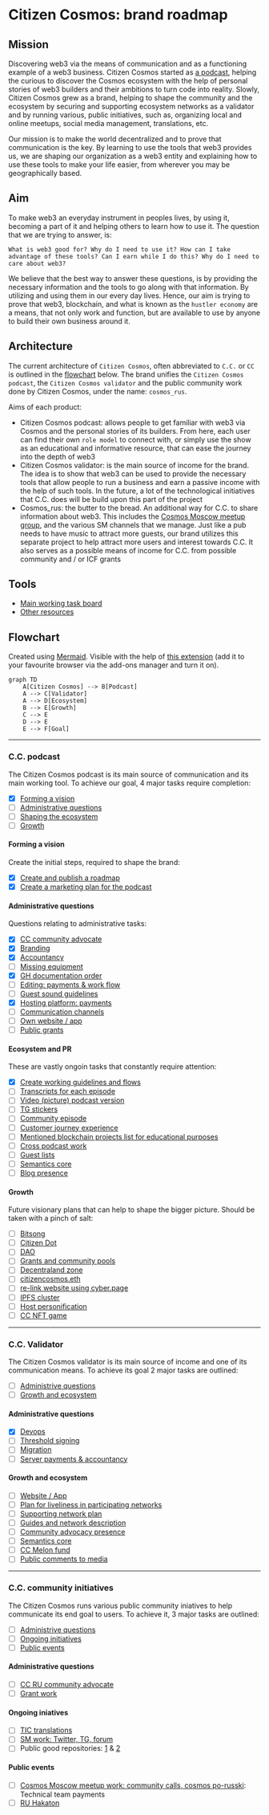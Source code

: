 # Citizen Cosmos: brand roadmap

## Mission

Discovering web3 via the means of communication and as a functioning example of a web3 business. Citizen Cosmos started as [a podcast](https://www.citizencosmos.space/), helping the curious to discover the Cosmos ecosystem with the help of personal stories of web3 builders and their ambitions to turn code into reality. Slowly, Citizen Cosmos grew as a brand, helping to shape the community and the ecosystem by securing and supporting ecosystem networks as a validator and by running various, public initiatives, such as, organizing local and online meetups, social media management, translations, etc.

Our mission is to make the world decentralized and to prove that communication is the key. By learning to use the tools that web3 provides us, we are shaping our organization as a web3 entity and explaining how to use these tools to make your life easier, from wherever you may be geographically based.

## Aim

To make web3 an everyday instrument in peoples lives, by using it, becoming a part of it and helping others to learn how to use it. The question that we are trying to answer, is:

`What is web3 good for? Why do I need to use it? How can I take advantage of these tools? Can I earn while I do this? Why do I need to care about web3?`

We believe that the best way to answer these questions, is by providing the necessary information and the tools to go along with that information. By utilizing and using them in our every day lives. Hence, our aim is trying to prove that web3, blockchain, and what is known as the `hustler economy` are a means, that not only work and function, but are available to use by anyone to build their own business around it.

## Architecture

The current architecture of `Citizen Cosmos`, often abbreviated to `C.C.` or `CC` is outlined in the [flowchart](#flowchart) below. The brand unifies the `Citizen Cosmos podcast`, the `Citizen Cosmos validator` and the public community work done by Citizen Cosmos, under the name: `cosmos_rus`.

Aims of each product:
- Citizen Cosmos podcast: allows people to get familiar with web3 via Cosmos and the personal stories of its builders. From here, each user can find their own `role model` to connect with, or simply use the show as an educational and informative resource, that can ease the journey into the depth of web3
- Citizen Cosmos validator: is the main source of income for the brand. The idea is to show that web3 can be used to provide the necessary tools that allow people to run a business and earn a passive income with the help of such tools. In the future, a lot of the technological initiatives that C.C. does will be build upon this part of the project
- Cosmos_rus: the butter to the bread. An additional way for C.C. to share information about web3. This includes the [Cosmos Moscow meetup group](https://www.meetup.com/Cosmos-Moscow), and the various SM channels that we manage. Just like a pub needs to have music to attract more guests, our brand utilizes this separate project to help attract more users and interest towards C.C. It also serves as a possible means of income for C.C. from possible community and / or ICF grants

## Tools

- [Main working task board](https://github.com/orgs/citizen-cosmos/projects/1)
- [Other resources](https://github.com/citizen-cosmos/Citizen-Cosmos#citizen-cosmos)

## Flowchart

Created using [Mermaid](https://github.com/mermaid-js/mermaid). Visible with the help of [this extension](https://github.com/BackMarket/github-mermaid-extension) (add it to your favourite browser via the add-ons manager and turn it on). 

```mermaid
graph TD
    A[Citizen Cosmos] --> B[Podcast]
    A --> C[Validator]
    A --> D[Ecosystem]
    B --> E[Growth]
    C --> E
    D --> E
    E --> F[Goal]
```

------------------------------

### C.C. podcast

The Citizen Cosmos podcast is its main source of communication and its main working tool. To achieve our goal, 4 major tasks require completion:  

- [x] [Forming a vision](#forming-a-vision)
- [ ] [Administrative questions](#administrative-questions)
- [ ] [Shaping the ecosystem](#ecosystem-and-pr)
- [ ] [Growth](#growth)

#### Forming a vision

Create the initial steps, required to shape the brand:

- [x] [Create and publish a roadmap](https://github.com/citizen-cosmos/Citizen-Cosmos/issues/28)
- [x] [Create a marketing plan for the podcast](https://github.com/citizen-cosmos/Citizen-Cosmos/issues/44)

#### Administrative questions

Questions relating to administrative tasks:

- [x] [CC community advocate](https://github.com/citizen-cosmos/Citizen-Cosmos/issues/29)
- [x] [Branding](https://github.com/citizen-cosmos/Citizen-Cosmos/issues/46)
- [x] [Accountancy](https://github.com/citizen-cosmos/Citizen-Cosmos/issues/47)
- [ ] [Missing equipment](https://github.com/citizen-cosmos/Citizen-Cosmos/issues/48)
- [x] [GH documentation order]()
- [ ] [Editing: payments & work flow]()
- [ ] [Guest sound guidelines](https://github.com/citizen-cosmos/Citizen-Cosmos/issues/30)
- [x] [Hosting platform: payments]()
- [ ] [Communication channels](https://github.com/citizen-cosmos/Citizen-Cosmos/issues/44)
- [ ] [Own website / app](https://github.com/citizen-cosmos/Citizen-Cosmos/issues/49)
- [ ] [Public grants](https://github.com/citizen-cosmos/Citizen-Cosmos/issues/20)

#### Ecosystem and PR

These are vastly ongoin tasks that constantly require attention:

- [x] [Create working guidelines and flows](https://github.com/citizen-cosmos/Citizen-Cosmos/tree/master/project)
- [ ] [Transcripts for each episode](https://github.com/citizen-cosmos/Citizen-Cosmos/issues/51)
- [ ] [Video (picture) podcast version](https://github.com/citizen-cosmos/Citizen-Cosmos/issues/50)
- [ ] [TG stickers](https://github.com/citizen-cosmos/Citizen-Cosmos/issues/33)
- [ ] [Community episode](https://github.com/citizen-cosmos/Citizen-Cosmos/issues/35)
- [ ] [Customer journey experience](https://github.com/citizen-cosmos/Citizen-Cosmos/issues/22)
- [ ] [Mentioned blockchain projects list for educational purposes](https://github.com/citizen-cosmos/Citizen-Cosmos/issues/21)
- [ ] [Cross podcast work](https://github.com/citizen-cosmos/Citizen-Cosmos/issues/38)
- [ ] [Guest lists](https://github.com/citizen-cosmos/Citizen-Cosmos/issues/9)
- [ ] [Semantics core](https://github.com/citizen-cosmos/Citizen-Cosmos/issues/44)
- [ ] [Blog presence](https://github.com/citizen-cosmos/Citizen-Cosmos/issues/44)

#### Growth

Future visionary plans that can help to shape the bigger picture. Should be taken with a pinch of salt:

- [ ] [Bitsong]()
- [ ] [Citizen Dot]()
- [ ] [DAO]()
- [ ] [Grants and community pools](https://github.com/citizen-cosmos/Citizen-Cosmos/issues/20)
- [ ] [Decentraland zone]()
- [ ] [citizencosmos.eth](https://github.com/citizen-cosmos/Citizen-Cosmos/issues/7)
- [ ] [re-link website using cyber.page]()
- [ ] [IPFS cluster](https://github.com/citizen-cosmos/Citizen-Cosmos/issues/7)
- [ ] [Host personification]()
- [ ] [CC NFT game]()

------------------------------

### C.C. Validator

The Citizen Cosmos validator is its main source of income and one of its communication means. To achieve its goal 2 major tasks are outlined:

- [ ] [Administrive questions](#administrative-questions-1)
- [ ] [Growth and ecosystem](#growth-and-ecosystem)

#### Administrative questions
- [x] [Devops]()
- [ ] [Threshold signing](https://github.com/citizen-cosmos/Staking/issues/3)
- [ ] [Migration]()
- [ ] [Server payments & accountancy]()

#### Growth and ecosystem
- [ ] [Website / App]()
- [ ] [Plan for liveliness in participating networks]() 
- [ ] [Supporting network plan](https://github.com/citizen-cosmos/Staking/issues/10)
- [ ] [Guides and network description](https://github.com/citizen-cosmos/Staking/issues/9)
- [ ] [Community advocacy presence](https://github.com/citizen-cosmos/Staking/issues/9) 
- [ ] [Semantics core](https://github.com/citizen-cosmos/Staking/issues/9)
- [ ] [CC Melon fund]()
- [ ] [Public comments to media](https://github.com/citizen-cosmos/Staking/issues/9)

------------------------------

### C.C. community initiatives

The Citizen Cosmos runs various public community iniatives to help communicate its end goal to users. To achieve it, 3 major tasks are outlined:

- [ ] [Administrive questions](#administrative-questions-2)
- [ ] [Ongoing initiatives](#ongoing-iniatives)
- [ ] [Public events](#public-events)

#### Administrative questions
- [ ] [CC RU community advocate](https://github.com/citizen-cosmos/Citizen-Cosmos/issues/53)
- [ ] [Grant work](https://github.com/citizen-cosmos/Citizen-Cosmos/issues/20)

#### Ongoing iniatives 
- [ ] [TIC translations](https://github.com/citizen-cosmos/Citizen-Cosmos/issues/56)
- [ ] [SM work: Twitter, TG, forum](https://github.com/citizen-cosmos/Citizen-Cosmos/issues/56)
- [ ] Public good repositories: [1](https://github.com/citizen-cosmos/Awesome-cosmos-social) & [2](https://github.com/citizen-cosmos/Awesome-cosmos-ru)

#### Public events
- [ ] [Cosmos Moscow meetup work: community calls, cosmos po-russki](https://github.com/citizen-cosmos/Citizen-Cosmos/issues/56): Technical team payments
- [ ] [RU Hakaton](https://github.com/citizen-cosmos/Citizen-Cosmos/issues/56)
